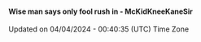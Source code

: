 #### Wise man says only fool rush in - McKidKneeKaneSir
Updated on 04/04/2024 - 00:40:35 (UTC) Time Zone
